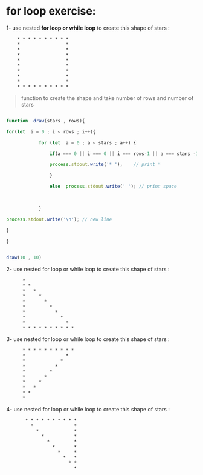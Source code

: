 # for loop exercise:


1- use nested **for loop or while loop** to create this shape of stars : 

 
        * * * * * * * * * *
        *                 *
        *                 *
        *                 *
        *                 *
        *                 *
        *                 *
        *                 *
        *                 *
        * * * * * * * * * * 

> function to create the shape and take number of rows and number of stars

```javascript

function  draw(stars , rows){

for(let  i = 0 ; i < rows ; i++){  

            for (let  a = 0 ; a < stars ; a++) {

                if(a === 0 || i === 0 || i === rows-1 || a === stars -1){

                process.stdout.write('* ');    // print *       

                }

                else  process.stdout.write(' '); // print space

  

            }

process.stdout.write('\n'); // new line 

}  

}
 

draw(10 , 10)
```

2- use nested for loop or while loop to create this shape of stars : 

          *
          * *
          *   *
          *     *
          *       *
          *         *
          *           *
          *             *
          *               *
          * * * * * * * * * * 
          
          

3- use nested for loop or while loop to create this shape of stars : 


          * * * * * * * * * *
          *               *
          *             *
          *           *
          *         *
          *       *
          *     *
          *   *
          * *
          * 
          
4-  use nested for loop or while loop to create this shape of stars : 



           * * * * * * * * * *
             *               *
               *             *
                 *           *
                   *         *
                     *       *
                       *     *
                         *   *
                           * *
                             *